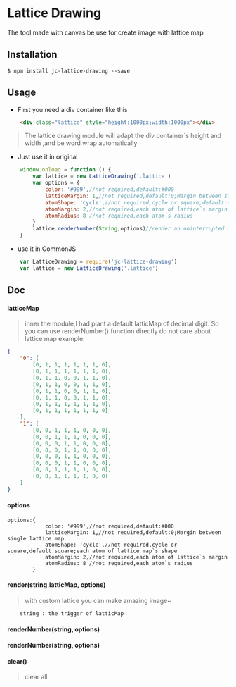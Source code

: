 # Lattice Drawing
The tool made with canvas be use for create image with lattice map

## Installation
````
$ npm install jc-lattice-drawing --save
````
## Usage
* First you need a div container like this
````html
    <div class="lattice" style="height:1000px;width:1000px"></div>
````
>The lattice drawing module will adapt the div container`s height and width ,and be word wrap automatically
* Just use it in original
````javascript
    window.onload = function () {
        var lattice = new LatticeDrawing('.lattice')
        var options = {
            color: '#999',//not required,default:#000
            latticeMargin: 1,//not required,default:0;Margin between single lattice map
            atomShape: 'cycle',//not required,cycle or square,default:square;each atom of lattice map`s shape
            atomMargin: 2,//not required,each atom of lattice`s margin
            atomRadius: 8 //not required,each atom`s radius
        }
        lattice.renderNumber(String,options)//render an uninterrupted image with default Number lattice map
    }
````

* use it in CommonJS
````javascript
    var LatticeDrawing = require('jc-lattice-drawing')
    var lattice = new LatticeDrawing('.lattice')
````

## Doc

#### latticeMap
>inner the module,I had plant a default latticMap of decimal digit. So you can use renderNumber() function directly do not care about lattice map
example:

````json
{
    "0": [
        [0, 1, 1, 1, 1, 1, 1, 0],
        [0, 1, 1, 1, 1, 1, 1, 0],
        [0, 1, 1, 0, 0, 1, 1, 0],
        [0, 1, 1, 0, 0, 1, 1, 0],
        [0, 1, 1, 0, 0, 1, 1, 0],
        [0, 1, 1, 0, 0, 1, 1, 0],
        [0, 1, 1, 1, 1, 1, 1, 0],
        [0, 1, 1, 1, 1, 1, 1, 0]
    ],
    "1": [
        [0, 0, 1, 1, 1, 0, 0, 0],
        [0, 0, 1, 1, 1, 0, 0, 0],
        [0, 0, 0, 1, 1, 0, 0, 0],
        [0, 0, 0, 1, 1, 0, 0, 0],
        [0, 0, 0, 1, 1, 0, 0, 0],
        [0, 0, 0, 1, 1, 0, 0, 0],
        [0, 0, 1, 1, 1, 1, 0, 0],
        [0, 0, 1, 1, 1, 1, 0, 0]
    ]
}
````

#### options
````
options:{
            color: '#999',//not required,default:#000
            latticeMargin: 1,//not required,default:0;Margin between single lattice map
            atomShape: 'cycle',//not required,cycle or square,default:square;each atom of lattice map`s shape
            atomMargin: 2,//not required,each atom of lattice`s margin
            atomRadius: 8 //not required,each atom`s radius
        }
````   

#### render(string,latticMap, options)
> with custom lattice you can make amazing image~
````
    string : the trigger of latticMap
````
#### renderNumber(string, options)

#### renderNumber(string, options)

#### clear()
> clear all